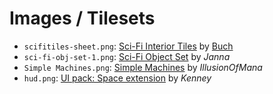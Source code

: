 # Images / Tilesets

 - `scifitiles-sheet.png`: [Sci-Fi Interior Tiles](https://opengameart.org/content/sci-fi-interior-tiles) by [Buch](http://blog-buch.rhcloud.com)
 - `sci-fi-obj-set-1.png`: [Sci-Fi Object Set](https://opengameart.org/content/sci-fi-object-set) by _Janna_
 - `Simple Machines.png`: [Simple Machines](https://opengameart.org/content/simple-machines) by _IllusionOfMana_
 - `hud.png`: [UI pack: Space extension](https://opengameart.org/content/ui-pack-space-extension) by _Kenney_